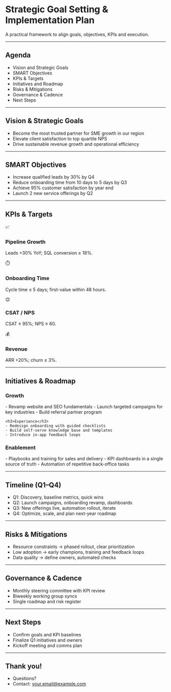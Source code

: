 # Strategic Goal Setting & Implementation Plan
<p class="subtitle">A practical framework to align goals, objectives, KPIs and execution.</p>

---

## Agenda
- Vision and Strategic Goals
- SMART Objectives
- KPIs & Targets
- Initiatives and Roadmap
- Risks & Mitigations
- Governance & Cadence
- Next Steps

---

## Vision & Strategic Goals
- Become the most trusted partner for SME growth in our region
- Elevate client satisfaction to top quartile NPS
- Drive sustainable revenue growth and operational efficiency

---

## SMART Objectives
- Increase qualified leads by 30% by Q4
- Reduce onboarding time from 10 days to 5 days by Q3
- Achieve 95% customer satisfaction by year end
- Launch 2 new service offerings by Q2

---

## KPIs & Targets
<div class="feature-grid">
  <div class="feature">
    <div class="icon">📈</div>
    <div>
      <h3>Pipeline Growth</h3>
      <p>Leads +30% YoY; SQL conversion ≥ 18%.</p>
    </div>
  </div>
  <div class="feature">
    <div class="icon">⏱️</div>
    <div>
      <h3>Onboarding Time</h3>
      <p>Cycle time ≤ 5 days; first-value within 48 hours.</p>
    </div>
  </div>
  <div class="feature">
    <div class="icon">😊</div>
    <div>
      <h3>CSAT / NPS</h3>
      <p>CSAT ≥ 95%; NPS ≥ 60.</p>
    </div>
  </div>
  <div class="feature">
    <div class="icon">💰</div>
    <div>
      <h3>Revenue</h3>
      <p>ARR +20%; churn ≤ 3%.</p>
    </div>
  </div>
</div>

---

## Initiatives & Roadmap
<div class="hero-grid">
  <div>
    <h3>Growth</h3>
    - Revamp website and SEO fundamentals
    - Launch targeted campaigns for key industries
    - Build referral partner program

    <h3>Experience</h3>
    - Redesign onboarding with guided checklists
    - Build self-serve knowledge base and templates
    - Introduce in-app feedback loops
  </div>
  <div>
    <h3>Enablement</h3>
    - Playbooks and training for sales and delivery
    - KPI dashboards in a single source of truth
    - Automation of repetitive back-office tasks
  </div>
</div>

---

## Timeline (Q1–Q4)
- Q1: Discovery, baseline metrics, quick wins
- Q2: Launch campaigns, onboarding revamp, dashboards
- Q3: New offerings live, automation rollout, iterate
- Q4: Optimize, scale, and plan next-year roadmap

---

## Risks & Mitigations
- Resource constraints → phased rollout, clear prioritization
- Low adoption → early champions, training and feedback loops
- Data quality → define owners, automated checks

---

## Governance & Cadence
- Monthly steering committee with KPI review
- Biweekly working group syncs
- Single roadmap and risk register

---

## Next Steps
- Confirm goals and KPI baselines
- Finalize Q1 initiatives and owners
- Kickoff meeting and comms plan

---

## Thank you!
- Questions?
- Contact: your.email@example.com
